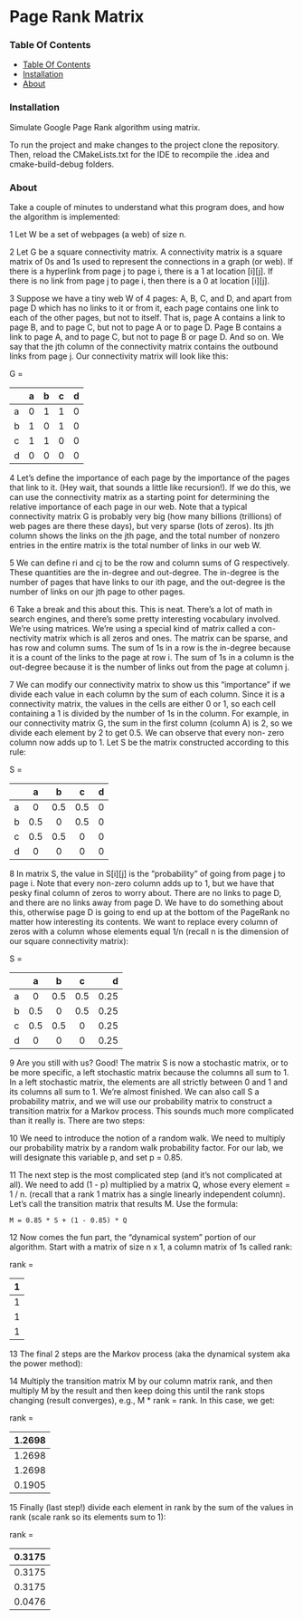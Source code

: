 # Page Rank Matrix

### Table Of Contents
- [Table Of Contents](#table-of-contents)
- [Installation](#instalation)
- [About](#about)

### Installation

Simulate Google Page Rank algorithm using matrix.

To run the project and make changes to the project clone the repository. Then, reload the CMakeLists.txt for the IDE to recompile the .idea and cmake-build-debug folders.

### About

Take a couple of minutes to understand what this program does, and how the algorithm is implemented:

1 Let W be a set of webpages (a web) of size n.

2 Let G be a square connectivity matrix. A connectivity matrix is a square matrix of 0s and 1s used to represent the connections in a graph (or web). If there is a hyperlink from page j to page i, there is a 1 at location [i][j]. If there is no link from page j to page i, then there is a 0 at location [i][j].

3 Suppose we have a tiny web W of 4 pages: A, B, C, and D, and apart from page D which has no links to it or from it, each page contains one link to each of the other pages, but not to itself. That is, page A contains a link to page B, and to page C, but not to page A or to page D. Page B contains a link to page A, and to page C, but not to page B or page D. And so on. We say that the jth column of the connectivity matrix contains the outbound links from page j. Our connectivity matrix will look like this:

G =  

| | a | b | c |  d |
|-----------|:-----------:|:-----------:|:-----------:|-----------:|    
| a | 0 | 1 | 1 | 0 |
| b | 1 | 0 | 1 | 0 |
| c | 1 | 1 | 0 | 0 |
| d | 0 | 0 | 0 | 0 |

4 Let’s define the importance of each page by the importance of the pages that link to it.  (Hey wait, that sounds a little like recursion!). If we do this, we can use the connectivity matrix as a starting point for determining the relative importance of each page in our web. Note that a typical connectivity matrix G is probably very big (how many billions (trillions) of web pages are there these days), but very sparse (lots of zeros). Its jth column shows the links on the jth page, and the total number of nonzero entries in the entire matrix is the total number of links in our web W.

5 We can define ri and cj to be the row and column sums of G respectively. These quantities are the in-degree and out-degree. The in-degree is the number of pages that have links to our ith page, and the out-degree is the number of links on our jth page to other pages.

6 Take a break and this about this. This is neat. There’s a lot of math in search engines, and there’s some pretty interesting vocabulary involved. We’re using matrices. We’re using a special kind of matrix called a con- nectivity matrix which is all zeros and ones. The matrix can be sparse, and has row and column sums. The sum of 1s in a row is the in-degree because it is a count of the links to the page at row i. The sum of 1s in a column is the out-degree because it is the number of links out from the page at column j.

7 We can modify our connectivity matrix to show us this “importance” if we divide each value in each column by the sum of each column. Since it is a connectivity matrix, the values in the cells are either 0 or 1, so each cell containing a 1 is divided by the number of 1s in the column. For example, in our connectivity matrix G, the sum in the first column (column A) is 2, so we divide each element by 2 to get 0.5. We can observe that every non- zero column now adds up to 1. Let S be the matrix constructed according to this rule:

S = 

| | a | b | c |  d |
|-----------|:-----------:|:-----------:|:-----------:|-----------:|    
| a | 0 | 0.5 | 0.5 | 0 |
| b | 0.5 | 0 | 0.5 | 0 |
| c | 0.5 | 0.5 | 0 | 0 |
| d | 0 | 0 | 0 | 0 |

8 In matrix S, the value in S[i][j] is the ”probability” of going from page j to page i. Note that every non-zero column adds up to 1, but we have that pesky final column of zeros to worry about. There are no links to page D, and there are no links away from page D. We have to do something about this, otherwise page D is going to end up at the bottom of the PageRank no matter how interesting its contents. We want to replace every column of zeros with a column whose elements equal 1/n (recall n is the dimension of our square connectivity matrix):

S = 

| | a | b | c |  d |
|-----------|:-----------:|:-----------:|:-----------:|-----------:|    
| a | 0 | 0.5 | 0.5 | 0.25 |
| b | 0.5 | 0 | 0.5 | 0.25 |
| c | 0.5 | 0.5 | 0 | 0.25 |
| d | 0 | 0 | 0 | 0.25 |

9 Are you still with us? Good! The matrix S is now a stochastic matrix, or to be more specific, a left stochastic matrix because the columns all sum to 1. In a left stochastic matrix, the elements are all strictly between 0 and 1 and its columns all sum to 1. We’re almost finished. We can also call S a probability matrix, and we will use our probability matrix to construct a transition matrix for a Markov process. This sounds much more complicated than it really is. There are two steps:

10 We need to introduce the notion of a random walk. We need to multiply our probability matrix by a random walk probability factor. For our lab, we will designate this variable p, and set p = 0.85.

11 The next step is the most complicated step (and it’s not complicated at all). We need to add (1 - p) multiplied by a matrix Q, whose every element = 1 / n. (recall that a rank 1 matrix has a single linearly independent column). Let’s call the transition matrix that results M. Use the formula:

    M = 0.85 * S + (1 - 0.85) * Q

12 Now comes the fun part, the “dynamical system” portion of our algorithm. Start with a matrix of size n x 1, a column matrix of 1s called rank:

rank =


| 1 |
|-----------|
| 1 |
| 1 |
| 1 |

13 The final 2 steps are the Markov process (aka the dynamical system aka the power method):

14 Multiply the transition matrix M by our column matrix rank, and then multiply M by the result and then keep doing this until the rank stops changing (result converges), e.g., M * rank = rank. In this case, we get:

rank = 

| 1.2698 |
|-----------|
| 1.2698 |
| 1.2698 |
| 0.1905 |

15 Finally (last step!) divide each element in rank by the sum of the values in rank (scale rank so its elements sum to 1):

rank = 

| 0.3175 |
|-----------|
| 0.3175 |
| 0.3175 |
| 0.0476 |

